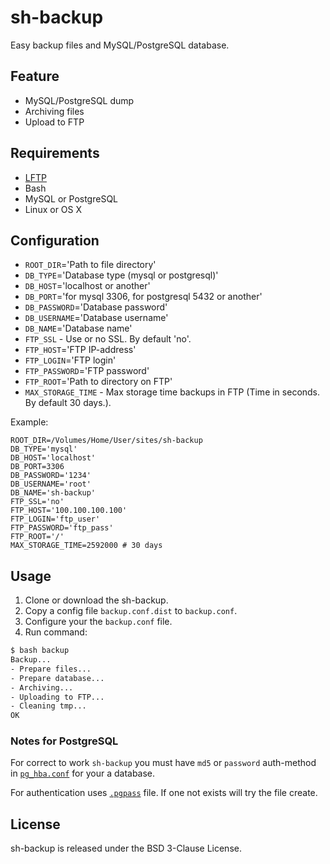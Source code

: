 sh-backup
=========

Easy backup files and MySQL/PostgreSQL database.

Feature
-------

- MySQL/PostgreSQL dump
- Archiving files
- Upload to FTP

Requirements
------------

- [LFTP](https://github.com/lavv17/lftp)
- Bash
- MySQL or PostgreSQL
- Linux or OS X

Configuration
-------------

- `ROOT_DIR`='Path to file directory'
- `DB_TYPE`='Database type (mysql or postgresql)'
- `DB_HOST`='localhost or another'
- `DB_PORT`='for mysql 3306, for postgresql 5432 or another'
- `DB_PASSWORD`='Database password'
- `DB_USERNAME`='Database username'
- `DB_NAME`='Database name'
- `FTP_SSL` - Use or no SSL. By default 'no'.
- `FTP_HOST`='FTP IP-address'
- `FTP_LOGIN`='FTP login'
- `FTP_PASSWORD`='FTP password'
- `FTP_ROOT`='Path to directory on FTP'
- `MAX_STORAGE_TIME` - Max storage time backups in FTP (Time in seconds. By default 30 days.).

Example:

```
ROOT_DIR=/Volumes/Home/User/sites/sh-backup
DB_TYPE='mysql'
DB_HOST='localhost'
DB_PORT=3306
DB_PASSWORD='1234'
DB_USERNAME='root'
DB_NAME='sh-backup'
FTP_SSL='no'
FTP_HOST='100.100.100.100'
FTP_LOGIN='ftp_user'
FTP_PASSWORD='ftp_pass'
FTP_ROOT='/'
MAX_STORAGE_TIME=2592000 # 30 days
```

Usage
-----

1. Clone or download the sh-backup.
2. Copy a config file `backup.conf.dist` to `backup.conf`.
3. Configure your the `backup.conf` file.
4. Run command:

```bash
$ bash backup
Backup...
- Prepare files...
- Prepare database...
- Archiving...
- Uploading to FTP...
- Cleaning tmp...                                 
OK
```

### Notes for PostgreSQL

For correct to work `sh-backup` you must have `md5` or `password` auth-method in
[`pg_hba.conf`](https://www.postgresql.org/docs/9.5/static/auth-pg-hba-conf.html) for your a database.

For authentication uses [`.pgpass`](https://www.postgresql.org/docs/9.5/static/libpq-pgpass.html)
file. If one not exists will try the file create.

License
-------

sh-backup is released under the BSD 3-Clause License.
